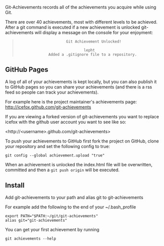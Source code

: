 Git-Achievements records all of the achievements you acquire while using Git.

There are over 40 achievements, most with different levels to be achieved.
After a git command is executed if a new achievement is unlocked
git-achievements will display a message on the console for your enjoyment:

>                           Git Achievement Unlocked!                            
>
>                                   lepht                                    
>                   Added a .gitignore file to a repository.                    


GitHub Pages
------------

A log of all of your achievements is kept locally, but you can also publish
it to GitHub pages so you can share your achievements (and there is a rss
feed so people can track your achievements).

For example here is the project maintainer's achievements page: <http://icefox.github.com/git-achievements>

If you are viewing a forked version of git-achievements you want to replace icefox
with the github user account you want to see like so:

<http://\<username\>.github.com/git-achievements>

To push your achievements to GitHub first fork the project on GitHub,
clone *your* repository and set the following config to true:

    git config --global achievement.upload "true"

When an achievement is unlocked the index.html file will be overwritten,
committed and then a `git push origin` will be executed.


Install
-------
Add git-achievements to your path and alias git to git-achievements

For example add the following to the end of your ~/.bash_profile

    export PATH="$PATH:~/git/git-achievements"
    alias git="git-achievements"

You can get your first achievement by running

    git achievements --help
